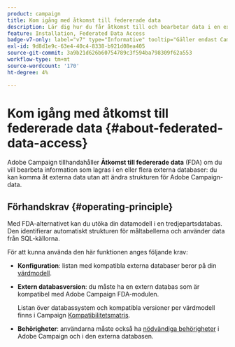 ```yaml
---
product: campaign
title: Kom igång med åtkomst till federerade data
description: Lär dig hur du får åtkomst till och bearbetar data i en extern databas
feature: Installation, Federated Data Access
badge-v7-only: label="v7" type="Informative" tooltip="Gäller endast Campaign Classic v7"
exl-id: 9d8d1e9c-63e4-40c4-8338-b921d08ea405
source-git-commit: 3a9b21d626b60754789c3f594ba798309f62a553
workflow-type: tm+mt
source-wordcount: '170'
ht-degree: 4%

---
```


# Kom igång med åtkomst till federerade data {#about-federated-data-access}



Adobe Campaign tillhandahåller **Åtkomst till federerade data** (FDA) om du vill bearbeta information som lagras i en eller flera externa databaser: du kan komma åt externa data utan att ändra strukturen för Adobe Campaign-data.

## Förhandskrav {#operating-principle}

Med FDA-alternativet kan du utöka din datamodell i en tredjepartsdatabas. Den identifierar automatiskt strukturen för måltabellerna och använder data från SQL-källorna.

För att kunna använda den här funktionen anges följande krav:

* **Konfiguration**: listan med kompatibla externa databaser beror på din [värdmodell](../../installation/using/hosting-models.md).
* **Extern databasversion**: du måste ha en extern databas som är kompatibel med Adobe Campaign FDA-modulen.

  Listan över databassystem och kompatibla versioner per värdmodell finns i Campaign [Kompatibilitetsmatris](../../rn/using/compatibility-matrix.md#FederatedDataAccessFDA).

* **Behörigheter**: användarna måste också ha [nödvändiga behörigheter](../../installation/using/remote-database-access-rights.md) i Adobe Campaign och i den externa databasen.

